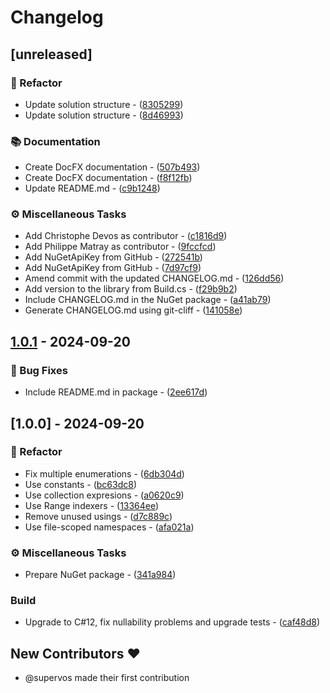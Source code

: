 # Changelog

## [unreleased]

### 🚜 Refactor

- Update solution structure - ([8305299](https://github.com/phmatray/coda-parser/commit/83052993368928215b74d99b56213ffb9972b0e8))
- Update solution structure - ([8d46993](https://github.com/phmatray/coda-parser/commit/8d4699335212f2c8fb76d4f7c9aae15a50d6ffff))

### 📚 Documentation

- Create DocFX documentation - ([507b493](https://github.com/phmatray/coda-parser/commit/507b49353fb5a7770b4012563673cf528f1c51ef))
- Create DocFX documentation - ([f8f12fb](https://github.com/phmatray/coda-parser/commit/f8f12fb3509241fed3a30a6181f322f67d19ba6e))
- Update README.md - ([c9b1248](https://github.com/phmatray/coda-parser/commit/c9b124895757db0d9f81226aa96dfc64e159d0b9))

### ⚙️ Miscellaneous Tasks

- Add Christophe Devos as contributor - ([c1816d9](https://github.com/phmatray/coda-parser/commit/c1816d943d62a02a41f93a9acd60c2700cd9d8c5))
- Add Philippe Matray as contributor - ([9fccfcd](https://github.com/phmatray/coda-parser/commit/9fccfcd12ae4fc4fdb63cafe4bb58f6bbd51a880))
- Add NuGetApiKey from GitHub - ([272541b](https://github.com/phmatray/coda-parser/commit/272541b64ad43c7b9e98ba8aa231d9c574643831))
- Add NuGetApiKey from GitHub - ([7d97cf9](https://github.com/phmatray/coda-parser/commit/7d97cf96dc9cac99498921b3678a62459550a337))
- Amend commit with the updated CHANGELOG.md - ([126dd56](https://github.com/phmatray/coda-parser/commit/126dd56a99f9196097e5a25a68a113981dce0a54))
- Add version to the library from Build.cs - ([f29b9b2](https://github.com/phmatray/coda-parser/commit/f29b9b2887e5cf6916b86a8fde1da38d77b724fc))
- Include CHANGELOG.md in the NuGet package - ([a41ab79](https://github.com/phmatray/coda-parser/commit/a41ab796307475e4f7fdad30c7a767d1ed4d0391))
- Generate CHANGELOG.md using git-cliff - ([141058e](https://github.com/phmatray/coda-parser/commit/141058e8c6484b5207f64a7634fec421be9cc4c2))


## [1.0.1](https://github.com/phmatray/coda-parser/compare/1.0.0..1.0.1) - 2024-09-20

### 🐛 Bug Fixes

- Include README.md in package - ([2ee617d](https://github.com/phmatray/coda-parser/commit/2ee617dfbf3dcbfc261e619eb1e60860c8494887))


## [1.0.0] - 2024-09-20

### 🚜 Refactor

- Fix multiple enumerations - ([6db304d](https://github.com/phmatray/coda-parser/commit/6db304d91a2950dc45efd7acb444a96e5195fadc))
- Use constants - ([bc63dc8](https://github.com/phmatray/coda-parser/commit/bc63dc8e25f2131b98199c46bf9899456c94a939))
- Use collection expresions - ([a0620c9](https://github.com/phmatray/coda-parser/commit/a0620c95ef64d0b844af5992a72cacd749d57be5))
- Use Range indexers - ([13364ee](https://github.com/phmatray/coda-parser/commit/13364ee34c4087226608e50a5f8065f397e38e9a))
- Remove unused usings - ([d7c889c](https://github.com/phmatray/coda-parser/commit/d7c889c4852f8ada60ea2178a0070b1f54d42cc9))
- Use file-scoped namespaces - ([afa021a](https://github.com/phmatray/coda-parser/commit/afa021aa7273f9db31d7950e3b0a0b5772f62f29))

### ⚙️ Miscellaneous Tasks

- Prepare NuGet package - ([341a984](https://github.com/phmatray/coda-parser/commit/341a984504ffe35a2e69c5cc578cb53fd52098d6))

### Build

- Upgrade to C#12, fix nullability problems and upgrade tests - ([caf48d8](https://github.com/phmatray/coda-parser/commit/caf48d8e45508e7285aff8095720935d64405ed7))

## New Contributors ❤️

* @supervos made their first contribution

<!-- generated by git-cliff -->
